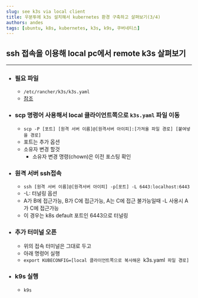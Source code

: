 ```yaml
---
slug: see k3s via local client
title: 우분투에 k3s 설치해서 kubernetes 환경 구축하고 살펴보기(3/4)
authors: andes
tags: [ubuntu, k8s, kubernetes, k3s, k9s, 쿠버네티스]
---
```


## ssh 접속을 이용해 local pc에서 remote k3s 살펴보기

---

- ### 필요 파일

  - `/etc/rancher/k3s/k3s.yaml`
  - [참조][link]

  [link]: https://andes-noh.github.io/blog/how%20to%20install%20k9s#3-k3s-%EC%82%B4%ED%8E%B4%EB%B3%B4%EA%B8%B0 '참조'

- ### scp 명령어 사용해서 local 클라이언트쪽으로 `k3s.yaml` 파일 이동

  - `scp -P [포트] [원격 서버 이름]@[원격서버 아이피]:[가져올 파일 경로] [붙여넣을 경로]`
  - 포트는 추가 옵션
  - 소유자 변경 할것
    - 소유자 변경 명령(chown)은 이전 포스팅 확인

- ### 원격 서버 ssh접속

  - `ssh [원격 서버 이름]@[원격서버 아이피] -p[포트] -L 6443:localhost:6443`
  - -L: 터널링 옵션
  - A가 B에 접근가능, B가 C에 접근가능, A는 C에 접근 불가능일때 -L 사용시 A가 C에 접근가능
  - 이 경우는 k8s default 포트인 6443으로 터널링

- ### 추가 터미널 오픈

  - 위의 접속 터미널은 그대로 두고
  - 아래 명령어 실행
  - `export KUBECONFIG=[local 클라이언트쪽으로 복사해온 `k3s.yaml` 파일 경로]`

- ### k9s 실행
  - `k9s`
